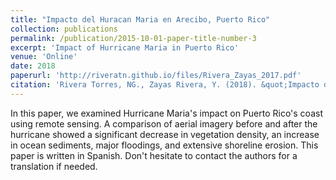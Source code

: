 ```yaml
---
title: "Impacto del Huracan Maria en Arecibo, Puerto Rico"
collection: publications
permalink: /publication/2015-10-01-paper-title-number-3
excerpt: 'Impact of Hurricane Maria in Puerto Rico'
venue: 'Online'
date: 2018
paperurl: 'http://riveratn.github.io/files/Rivera_Zayas_2017.pdf'
citation: 'Rivera Torres, NG., Zayas Rivera, Y. (2018). &quot;Impacto del Huracan Maria en Puerto Rico.&quot;'
---
```

In this paper, we examined Hurricane Maria's impact on Puerto Rico's coast using remote sensing. A comparison of aerial imagery before and after the hurricane showed a significant decrease in vegetation density, an increase in ocean sediments, major floodings, and extensive shoreline erosion. This paper is written in Spanish. Don't hesitate to contact the authors for a translation if needed.
